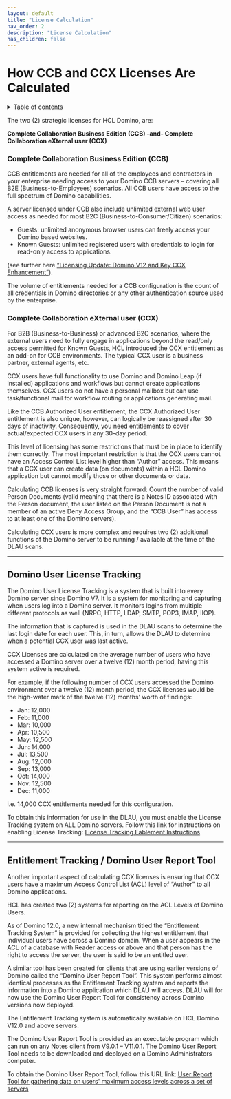```yaml
---
layout: default
title: "License Calculation"
nav_order: 2
description: "License Calculation"
has_children: false
---
```


<h1>How CCB and CCX Licenses Are Calculated</h1>

<details close markdown="block">
  <summary>
    Table of contents
  </summary>
  {: .text-delta }
1. TOC
{:toc}
</details>

The two (2) strategic licenses for HCL Domino, are:

**Complete Collaboration Business Edition (CCB) -and-
Complete Collaboration eXternal user (CCX)**

### Complete Collaboration Business Edition (CCB)

CCB entitlements are needed for all of the employees and contractors in your enterprise needing access to your Domino CCB servers – covering all B2E (Business-to-Employees) scenarios. All CCB users have access to the full spectrum of Domino capabilities.

A server licensed under CCB also include unlimited external web user access as needed for most B2C (Business-to-Consumer/Citizen) scenarios:

* Guests: unlimited anonymous browser users can freely access your Domino based websites.
* Known Guests: unlimited registered users with credentials to login for read-only access to applications.

(see further here [“Licensing Update: Domino V12 and Key CCX Enhancement”](https://blog.hcltechsw.com/domino/licensing-update-domino-v12-and-key-ccx-enhancement/)).

The volume of entitlements needed for a CCB configuration is the count of all credentials in Domino directories or any other authentication source used by the enterprise.

### Complete Collaboration eXternal user (CCX)

For B2B (Business-to-Business) or advanced B2C scenarios, where the external users need to fully engage in applications beyond the read/only access permitted for Known Guests, HCL introduced the CCX entitlement as an add-on for CCB environments. The typical CCX user is a business partner, external agents, etc.

CCX users have full functionality to use Domino and Domino Leap (if installed) applications and workflows but cannot create applications themselves. CCX users do not have a personal mailbox but can use task/functional mail for workflow routing or applications generating mail.

Like the CCB Authorized User entitlement, the CCX Authorized User entitlement is also unique, however, can logically be reassigned after 30 days of inactivity. Consequently, you need entitlements to cover actual/expected CCX users in any 30-day period.

This level of licensing has some restrictions that must be in place to identify them correctly. The most important restriction is that the CCX users cannot have an Access Control List level higher than “Author” access. This means that a CCX user can create data (on documents) within a HCL Domino application but cannot modify those or other documents or data.

Calculating CCB licenses is very straight forward: Count the number of valid Person Documents (valid meaning that there is a Notes ID associated with the Person document, the user listed on the Person Document is not a member of an active Deny Access Group, and the “CCB User” has access to at least one of the Domino servers).

Calculating CCX users is more complex and requires two (2) additional functions of the Domino server to be running / available at the time of the DLAU scans.

___

## Domino User License Tracking

The Domino User License Tracking is a system that is built into every Domino server since Domino V7. It is a system for monitoring and capturing when users log into a Domino server. It monitors logins from multiple different protocols as well (NRPC, HTTP, LDAP, SMTP, POP3, IMAP, IIOP).

The information that is captured is used in the DLAU scans to determine the last login date for each user. This, in turn, allows the DLAU to determine when a potential CCX user was last active.

CCX Licenses are calculated on the average number of users who have accessed a Domino server over a twelve (12) month period, having this system active is required.

For example, if the following number of CCX users accessed the Domino environment over a twelve (12) month period, the CCX licenses would be the high-water mark of the twelve (12) months’ worth of findings:

- Jan:	12,000
- Feb:	11,000
- Mar:	10,000
- Apr:	10,500
- May:	12,500
- Jun:	14,000
- Jul:	13,500
- Aug:	12,000
- Sep:	13,000
- Oct:	14,000
- Nov:	12,500
- Dec:	11,000

i.e. 14,000 CCX entitlements needed for this configuration.

To obtain this information for use in the DLAU, you must enable the License Tracking system on ALL Domino servers. Follow this link for instructions on enabling License Tracking: [License Tracking Eablement Instructions](https://help.hcltechsw.com/domino/12.0.2/admin/conf_licensetracking_t.html)

___

## Entitlement Tracking / Domino User Report Tool
Another important aspect of calculating CCX licenses is ensuring that CCX users have a maximum Access Control List (ACL) level of “Author” to all Domino applications.

HCL has created two (2) systems for reporting on the ACL Levels of Domino Users. 

As of Domino 12.0, a new internal mechanism titled the “Entitlement Tracking System” is provided for collecting the highest entitlement that individual users have across a Domino domain. When a user appears in the ACL of a database with Reader access or above and that person has the right to access the server, the user is said to be an entitled user.

A similar tool has been created for clients that are using earlier versions of Domino called the “Domino User Report Tool”. This system performs almost identical processes as the Entitlement Tracking system and reports the information into a Domino application which DLAU will access.  DLAU will for now use the Domino User Report Tool for consistency across Domino versions now deployed.

The Entitlement Tracking system is automatically available on HCL Domino V12.0 and above servers.

The Domino User Report Tool is provided as an executable program which can run on any Notes client from V9.0.1 – V11.0.1. The Domino User Report Tool needs to be downloaded and deployed on a Domino Administrators computer. 

To obtain the Domino User Report Tool, follow this URL link: [User Report Tool for gathering data on users' maximum access levels across a set of servers](https://support.hcltechsw.com/csm?id=kb_article&sysparm_article=KB0095328)


 